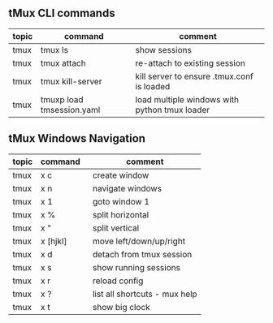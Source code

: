 ## tMux CLI commands

| topic | command | comment |
| --- | --- | --- |
| tmux | tmux ls | show sessions |
| tmux | tmux attach | re-attach to existing session |
| tmux | tmux kill-server | kill server to ensure .tmux.conf is loaded |
| tmux | tmuxp load tmsession.yaml | load multiple windows with python tmux loader |

## tMux Windows Navigation

| topic | command  | comment |
| --- | --- | --- |
| tmux | <ctrl>x c | create window |
| tmux | <ctrl>x n | navigate windows |
| tmux | <ctrl>x 1 | goto window 1 |
| tmux | <ctrl>x % | split horizontal |
| tmux | <ctrl>x " | split vertical |
| tmux | <ctrl>x [hjkl] | move left/down/up/right |
| tmux | <ctrl>x d | detach from tmux session |
| tmux | <ctrl>x s | show running sessions |
| tmux | <ctrl>x r | reload config |
| tmux | <ctrl>x ? | list all shortcuts - mux help |
| tmux | <ctrl>x t | show big clock |

